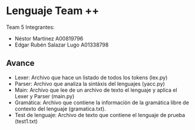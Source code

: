 # Lenguaje Team ++

Team 5 
Integrantes: 
- Néstor Martínez A00819796
- Edgar Rubén Salazar Lugo A01338798

## Avance
- Lexer: Archivo que hace un listado de todos los tokens (lex.py)
- Parser: Archivo que analiza la sintáxis del lenguajes (yacc.py)
- Main: Archivo que lee de un archivo de texto el lenguaje y aplica el Lexer y Parser (main.py)
- Gramática: Archivo que contiene la información de la gramática libre de contexto del lenguaje (gramatica.txt).
- Test de lenguaje: Archivo de texto que contiene el lenguaje de prueba (test1.txt)